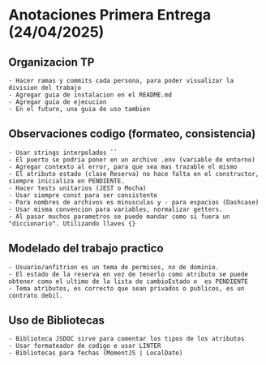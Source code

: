 # Anotaciones Primera Entrega (24/04/2025)

## Organizacion TP

    - Hacer ramas y commits cada persona, para poder visualizar la division del trabajo
    - Agregar guia de instalacion en el README.md
    - Agregar guia de ejecucion
    - En el futuro, una guia de uso tambien

## Observaciones codigo (formateo, consistencia)

    - Usar strings interpolados ``
    - El puerto se podria poner en un archivo .env (variable de entorno)
    - Agregar contexto al error, para que sea mas trazable el mismo
    - El atributo estado (clase Reserva) no hace falta en el constructor, siempre inicializa en PENDIENTE.
    - Hacer tests unitarios (JEST o Mocha)
    - Usar siempre const para ser consistente
    - Para nombres de archivos es minusculas y - para espacios (Dashcase)
    - Usar misma convencion para variables, normalizar getters.
    - Al pasar muchos parametros se puede mandar como si fuera un "diccionario". Utilizando llaves {}

## Modelado del trabajo practico

    - Usuario/anfitrion es un tema de permisos, no de dominio.
    - El estado de la reserva en vez de tenerlo como atributo se puede obtener como el ultimo de la lista de cambioEstado o  es PENDIENTE
    - Tema atributos, es correcto que sean privados o publicos, es un contrato debil.

## Uso de Bibliotecas

    - Biblioteca JSDOC sirve para comentar los tipos de los atributos
    - Usar formateador de codigo e usar LINTER
    - Bibliotecas para fechas (MomentJS | LocalDate)
